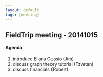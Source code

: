 ```yaml
---
layout: default
tags: [meeting]
---
```


## FieldTrip meeting - 20141015

#### Agenda

 1.  introduce Eliana Cossio (Jim)
 2.  discuss graph theory tutorial (Tzvetan)
 3.  discuss financials (Robert)

